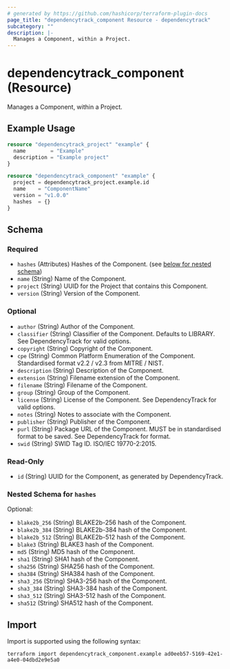 ```yaml
---
# generated by https://github.com/hashicorp/terraform-plugin-docs
page_title: "dependencytrack_component Resource - dependencytrack"
subcategory: ""
description: |-
  Manages a Component, within a Project.
---
```


# dependencytrack_component (Resource)

Manages a Component, within a Project.

## Example Usage

```terraform
resource "dependencytrack_project" "example" {
  name        = "Example"
  description = "Example project"
}

resource "dependencytrack_component" "example" {
  project = dependencytrack_project.example.id
  name    = "ComponentName"
  version = "v1.0.0"
  hashes  = {}
}
```

<!-- schema generated by tfplugindocs -->
## Schema

### Required

- `hashes` (Attributes) Hashes of the Component. (see [below for nested schema](#nestedatt--hashes))
- `name` (String) Name of the Component.
- `project` (String) UUID for the Project that contains this Component.
- `version` (String) Version of the Component.

### Optional

- `author` (String) Author of the Component.
- `classifier` (String) Classifier of the Component. Defaults to LIBRARY. See DependencyTrack for valid options.
- `copyright` (String) Copyright of the Component.
- `cpe` (String) Common Platform Enumeration of the Component. Standardised format v2.2 / v2.3 from MITRE / NIST.
- `description` (String) Description of the Component.
- `extension` (String) Filename extension of the Component.
- `filename` (String) Filename of the Component.
- `group` (String) Group of the Component.
- `license` (String) License of the Component. See DependencyTrack for valid options.
- `notes` (String) Notes to associate with the Component.
- `publisher` (String) Publisher of the Component.
- `purl` (String) Package URL of the Component. MUST be in standardised format to be saved. See DependencyTrack for format.
- `swid` (String) SWID Tag ID. ISO/IEC 19770-2:2015.

### Read-Only

- `id` (String) UUID for the Component, as generated by DependencyTrack.

<a id="nestedatt--hashes"></a>
### Nested Schema for `hashes`

Optional:

- `blake2b_256` (String) BLAKE2b-256 hash of the Component.
- `blake2b_384` (String) BLAKE2b-384 hash of the Component.
- `blake2b_512` (String) BLAKE2b-512 hash of the Component.
- `blake3` (String) BLAKE3 hash of the Component.
- `md5` (String) MD5 hash of the Component.
- `sha1` (String) SHA1 hash of the Component.
- `sha256` (String) SHA256 hash of the Component.
- `sha384` (String) SHA384 hash of the Component.
- `sha3_256` (String) SHA3-256 hash of the Component.
- `sha3_384` (String) SHA3-384 hash of the Component.
- `sha3_512` (String) SHA3-512 hash of the Component.
- `sha512` (String) SHA512 hash of the Component.

## Import

Import is supported using the following syntax:

```shell
terraform import dependencytrack_component.example ad0eeb57-5169-42e1-a4e0-04dbd2e9e5a0
```
